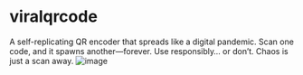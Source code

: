 # viralqrcode
A self-replicating QR encoder that spreads like a digital pandemic. Scan one code, and it spawns another—forever. Use responsibly… or don’t. Chaos is just a scan away.
![image](https://github.com/user-attachments/assets/7cc2ed92-1967-4a42-9771-8a2211c04ec0)

